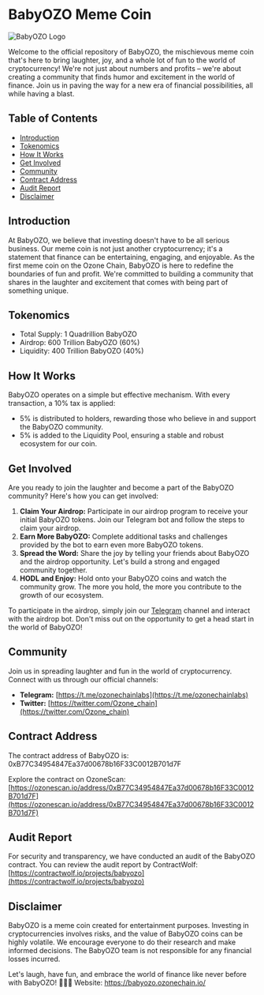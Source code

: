 # BabyOZO Meme Coin

![BabyOZO Logo](/images/logo.png)

Welcome to the official repository of BabyOZO, the mischievous meme coin that's here to bring laughter, joy, and a whole lot of fun to the world of cryptocurrency! We're not just about numbers and profits – we're about creating a community that finds humor and excitement in the world of finance. Join us in paving the way for a new era of financial possibilities, all while having a blast.

## Table of Contents

- [Introduction](#introduction)
- [Tokenomics](#tokenomics)
- [How It Works](#how-it-works)
- [Get Involved](#get-involved)
- [Community](#community)
- [Contract Address](#contract-address)
- [Audit Report](#audit-report)
- [Disclaimer](#disclaimer)

## Introduction

At BabyOZO, we believe that investing doesn't have to be all serious business. Our meme coin is not just another cryptocurrency; it's a statement that finance can be entertaining, engaging, and enjoyable. As the first meme coin on the Ozone Chain, BabyOZO is here to redefine the boundaries of fun and profit. We're committed to building a community that shares in the laughter and excitement that comes with being part of something unique.

## Tokenomics

- Total Supply: 1 Quadrillion BabyOZO
- Airdrop: 600 Trillion BabyOZO (60%)
- Liquidity: 400 Trillion BabyOZO (40%)

## How It Works

BabyOZO operates on a simple but effective mechanism. With every transaction, a 10% tax is applied:

- 5% is distributed to holders, rewarding those who believe in and support the BabyOZO community.
- 5% is added to the Liquidity Pool, ensuring a stable and robust ecosystem for our coin.

## Get Involved

Are you ready to join the laughter and become a part of the BabyOZO community? Here's how you can get involved:

1. **Claim Your Airdrop:** Participate in our airdrop program to receive your initial BabyOZO tokens. Join our Telegram bot and follow the steps to claim your airdrop.
2. **Earn More BabyOZO:** Complete additional tasks and challenges provided by the bot to earn even more BabyOZO tokens.
3. **Spread the Word:** Share the joy by telling your friends about BabyOZO and the airdrop opportunity. Let's build a strong and engaged community together.
4. **HODL and Enjoy:** Hold onto your BabyOZO coins and watch the community grow. The more you hold, the more you contribute to the growth of our ecosystem.

To participate in the airdrop, simply join our [Telegram](https://t.me/babyozobot) channel and interact with the airdrop bot. Don't miss out on the opportunity to get a head start in the world of BabyOZO!

## Community

Join us in spreading laughter and fun in the world of cryptocurrency. Connect with us through our official channels:

- **Telegram:** [https://t.me/ozonechainlabs](https://t.me/ozonechainlabs)
- **Twitter:** [https://twitter.com/Ozone_chain](https://twitter.com/Ozone_chain)


## Contract Address

The contract address of BabyOZO is: 0xB77C34954847Ea37d00678b16F33C0012B701d7F

Explore the contract on OzoneScan: [https://ozonescan.io/address/0xB77C34954847Ea37d00678b16F33C0012B701d7F](https://ozonescan.io/address/0xB77C34954847Ea37d00678b16F33C0012B701d7F)

## Audit Report

For security and transparency, we have conducted an audit of the BabyOZO contract. You can review the audit report by ContractWolf: [https://contractwolf.io/projects/babyozo](https://contractwolf.io/projects/babyozo)

## Disclaimer

BabyOZO is a meme coin created for entertainment purposes. Investing in cryptocurrencies involves risks, and the value of BabyOZO coins can be highly volatile. We encourage everyone to do their research and make informed decisions. The BabyOZO team is not responsible for any financial losses incurred.

Let's laugh, have fun, and embrace the world of finance like never before with BabyOZO! 🚀👶🎉
Website: https://babyozo.ozonechain.io/
